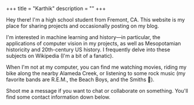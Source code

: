 +++
title = "Karthik"
description = ""
+++

Hey there! I'm a high school student from Fremont, CA. This website is my place for sharing projects and occasionally posting on my blog.

I'm interested in machine learning and history—in particular, the applications of computer vision in my projects, as well as Mesopotamian historicity and 20th-century US history. I frequently delve into these subjects on Wikipedia (I'm a bit of a fanatic).   

When I'm not at my computer, you can find me watching movies, riding my bike along the nearby Alameda Creek, or listening to some rock music (my favorite bands are R.E.M., the Beach Boys, and the Smiths 🤘).

Shoot me a message if you want to chat or collaborate on something. You'll find some contact information down below.